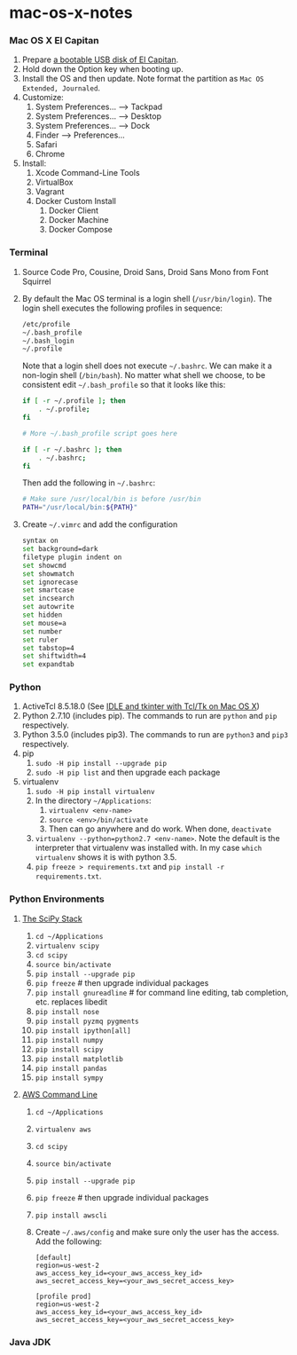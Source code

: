 mac-os-x-notes
==============

### Mac OS X El Capitan

1. Prepare [a bootable USB disk of El Capitan](https://www.google.com/search?q=bootable+USB+El+Capitan).
2. Hold down the Option key when booting up.
3. Install the OS and then update. Note format the partition as `Mac OS Extended, Journaled`.
5. Customize:
    1. System Preferences... --> Tackpad
    2. System Preferences... --> Desktop
    3. System Preferences... --> Dock
    4. Finder --> Preferences...
    5. Safari
    6. Chrome
6. Install:
    1. Xcode Command-Line Tools
    2. VirtualBox
    3. Vagrant
    4. Docker Custom Install
        1. Docker Client
        2. Docker Machine
        3. Docker Compose

### Terminal

1. Source Code Pro, Cousine, Droid Sans, Droid Sans Mono from Font Squirrel
2. By default the Mac OS terminal is a login shell (`/usr/bin/login`). The login shell executes the following profiles in sequence:
    
    ```bash
    /etc/profile
    ~/.bash_profile
    ~/.bash_login
    ~/.profile
    ```
    
    Note that a login shell does not execute `~/.bashrc`. We can make it a non-login shell (`/bin/bash`). No matter what shell we choose, to be consistent edit `~/.bash_profile` so that it looks like this:
    
    ```bash
    if [ -r ~/.profile ]; then
        . ~/.profile;
    fi
    
    # More ~/.bash_profile script goes here
    
    if [ -r ~/.bashrc ]; then
        . ~/.bashrc;
    fi
    ```
    
    Then add the following in `~/.bashrc`:
    
    ```bash
    # Make sure /usr/local/bin is before /usr/bin
    PATH="/usr/local/bin:${PATH}"
    ```

3. Create `~/.vimrc` and add the configuration

    ```bash
    syntax on
    set background=dark
    filetype plugin indent on
    set showcmd
    set showmatch
    set ignorecase
    set smartcase
    set incsearch
    set autowrite
    set hidden
    set mouse=a
    set number
    set ruler
    set tabstop=4
    set shiftwidth=4
    set expandtab
    ```

### Python

1. ActiveTcl 8.5.18.0 (See [IDLE and tkinter with Tcl/Tk on Mac OS X](https://www.python.org/download/mac/tcltk/))
2. Python 2.7.10 (includes pip). The commands to run are `python` and `pip` respectively.
3. Python 3.5.0 (includes pip3). The commands to run are `python3` and `pip3` respectively.
4. pip
    1. `sudo -H pip install --upgrade pip`
    2. `sudo -H pip list` and then upgrade each package
5. virtualenv
    1. `sudo -H pip install virtualenv`
    2. In the directory `~/Applications`:
        1. `virtualenv <env-name>`
        2. `source <env>/bin/activate`
        3. Then can go anywhere and do work. When done, `deactivate`
    3. `virtualenv --python=python2.7 <env-name>`. Note the default is the interpreter that virtualenv was installed with. In my case `which virtualenv` shows it is with python 3.5.
    4. `pip freeze > requirements.txt` and `pip install -r requirements.txt`.

### Python Environments

1. [The SciPy Stack](http://www.scipy.org/)
    1. `cd ~/Applications`
    2. `virtualenv scipy`
    3. `cd scipy`
    4. `source bin/activate`
    5. `pip install --upgrade pip`
    6. `pip freeze` # then upgrade individual packages
    7. `pip install gnureadline` # for command line editing, tab completion, etc. replaces libedit
    8. `pip install nose`
    9. `pip install pyzmq pygments`
    10. `pip install ipython[all]`
    11. `pip install numpy`
    12. `pip install scipy`
    13. `pip install matplotlib`
    14. `pip install pandas`
    15. `pip install sympy`

2. [AWS Command Line](https://aws.amazon.com/cli/)
    1. `cd ~/Applications`
    2. `virtualenv aws`
    3. `cd scipy`
    4. `source bin/activate`
    5. `pip install --upgrade pip`
    6. `pip freeze` # then upgrade individual packages
    7. `pip install awscli`
    8. Create `~/.aws/config` and make sure only the user has the access. Add the following:

        ```
        [default]
        region=us-west-2
        aws_access_key_id=<your_aws_access_key_id>
        aws_secret_access_key=<your_aws_secret_access_key>
        
        [profile prod]
        region=us-west-2
        aws_access_key_id=<your_aws_access_key_id>
        aws_secret_access_key=<your_aws_secret_access_key>
        ```

### Java JDK
